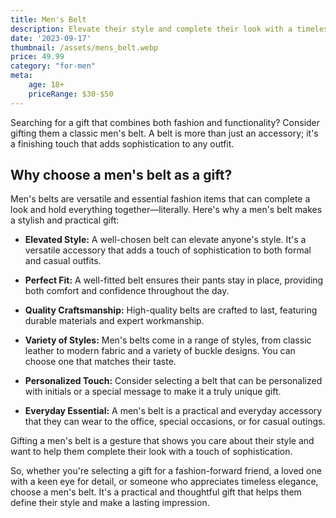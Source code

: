 ```yaml
---
title: Men's Belt
description: Elevate their style and complete their look with a timeless men's belt.
date: '2023-09-17'
thumbnail: /assets/mens_belt.webp
price: 49.99
category: "for-men"
meta:
    age: 18+
    priceRange: $30-$50
---
```

Searching for a gift that combines both fashion and functionality? Consider gifting them a classic men's belt. A belt is more than just an accessory; it's a finishing touch that adds sophistication to any outfit.

## Why choose a men's belt as a gift?

Men's belts are versatile and essential fashion items that can complete a look and hold everything together—literally. Here's why a men's belt makes a stylish and practical gift:

- **Elevated Style:** A well-chosen belt can elevate anyone's style. It's a versatile accessory that adds a touch of sophistication to both formal and casual outfits.

- **Perfect Fit:** A well-fitted belt ensures their pants stay in place, providing both comfort and confidence throughout the day.

- **Quality Craftsmanship:** High-quality belts are crafted to last, featuring durable materials and expert workmanship.

- **Variety of Styles:** Men's belts come in a range of styles, from classic leather to modern fabric and a variety of buckle designs. You can choose one that matches their taste.

- **Personalized Touch:** Consider selecting a belt that can be personalized with initials or a special message to make it a truly unique gift.

- **Everyday Essential:** A men's belt is a practical and everyday accessory that they can wear to the office, special occasions, or for casual outings.

Gifting a men's belt is a gesture that shows you care about their style and want to help them complete their look with a touch of sophistication.

So, whether you're selecting a gift for a fashion-forward friend, a loved one with a keen eye for detail, or someone who appreciates timeless elegance, choose a men's belt. It's a practical and thoughtful gift that helps them define their style and make a lasting impression.
